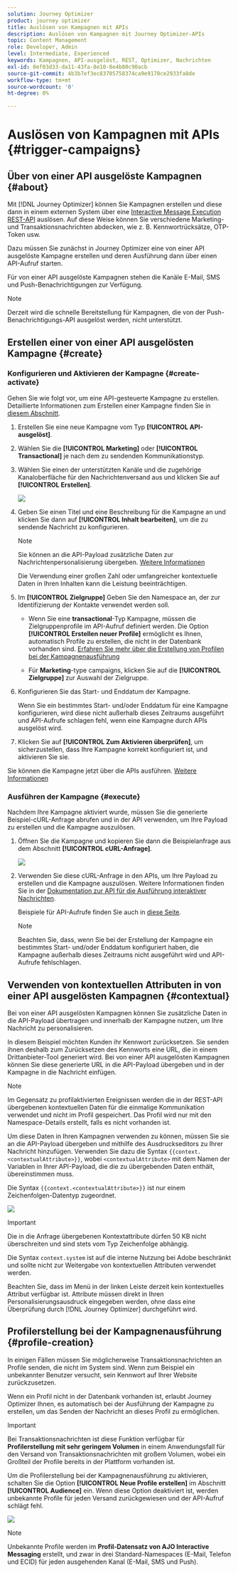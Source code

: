 ```yaml
---
solution: Journey Optimizer
product: journey optimizer
title: Auslösen von Kampagnen mit APIs
description: Auslösen von Kampagnen mit Journey Optimizer-APIs
topic: Content Management
role: Developer, Admin
level: Intermediate, Experienced
keywords: Kampagnen, API-ausgelöst, REST, Optimizer, Nachrichten
exl-id: 0ef03d33-da11-43fa-8e10-8e4b80c90acb
source-git-commit: 4b3b7ef3ec83705758374ca9e9170ce2933fa8de
workflow-type: tm+mt
source-wordcount: '0'
ht-degree: 0%

---
```


# Auslösen von Kampagnen mit APIs {#trigger-campaigns}

## Über von einer API ausgelöste Kampagnen {#about}

Mit [!DNL Journey Optimizer] können Sie Kampagnen erstellen und diese dann in einem externen System über eine [Interactive Message Execution REST-API](https://developer.adobe.com/journey-optimizer-apis/references/messaging/#tag/execution) auslösen. Auf diese Weise können Sie verschiedene Marketing- und Transaktionsnachrichten abdecken, wie z. B. Kennwortrücksätze, OTP-Token usw.

Dazu müssen Sie zunächst in Journey Optimizer eine von einer API ausgelöste Kampagne erstellen und deren Ausführung dann über einen API-Aufruf starten.

Für von einer API ausgelöste Kampagnen stehen die Kanäle E-Mail, SMS und Push-Benachrichtigungen zur Verfügung.

>[!NOTE]
>
>Derzeit wird die schnelle Bereitstellung für Kampagnen, die von der Push-Benachrichtigungs-API ausgelöst werden, nicht unterstützt.

## Erstellen einer von einer API ausgelösten Kampagne {#create}

### Konfigurieren und Aktivieren der Kampagne {#create-activate}

Gehen Sie wie folgt vor, um eine API-gesteuerte Kampagne zu erstellen. Detaillierte Informationen zum Erstellen einer Kampagne finden Sie in [diesem Abschnitt](create-campaign.md).

1. Erstellen Sie eine neue Kampagne vom Typ **[!UICONTROL API-ausgelöst]**.

1. Wählen Sie die **[!UICONTROL Marketing]** oder **[!UICONTROL Transactional]** je nach dem zu sendenden Kommunikationstyp.

1. Wählen Sie einen der unterstützten Kanäle und die zugehörige Kanaloberfläche für den Nachrichtenversand aus und klicken Sie auf **[!UICONTROL Erstellen]**.

   ![](assets/api-triggered-type.png)

1. Geben Sie einen Titel und eine Beschreibung für die Kampagne an und klicken Sie dann auf **[!UICONTROL Inhalt bearbeiten]**, um die zu sendende Nachricht zu konfigurieren.

   >[!NOTE]
   >
   >Sie können an die API-Payload zusätzliche Daten zur Nachrichtenpersonalisierung übergeben. [Weitere Informationen](#contextual)
   >
   >Die Verwendung einer großen Zahl oder umfangreicher kontextuelle Daten in Ihren Inhalten kann die Leistung beeinträchtigen.

1. Im **[!UICONTROL Zielgruppe]** Geben Sie den Namespace an, der zur Identifizierung der Kontakte verwendet werden soll.

   * Wenn Sie eine **transactional**-Typ Kampagne, müssen die Zielgruppenprofile im API-Aufruf definiert werden. Die Option **[!UICONTROL Erstellen neuer Profile]** ermöglicht es Ihnen, automatisch Profile zu erstellen, die nicht in der Datenbank vorhanden sind. [Erfahren Sie mehr über die Erstellung von Profilen bei der Kampagnenausführung](#profile-creation)

   * Für **Marketing**-type campaigns, klicken Sie auf die **[!UICONTROL Zielgruppe]** zur Auswahl der Zielgruppe.

1. Konfigurieren Sie das Start- und Enddatum der Kampagne.

   Wenn Sie ein bestimmtes Start- und/oder Enddatum für eine Kampagne konfigurieren, wird diese nicht außerhalb dieses Zeitraums ausgeführt und API-Aufrufe schlagen fehl, wenn eine Kampagne durch APIs ausgelöst wird.

1. Klicken Sie auf **[!UICONTROL Zum Aktivieren überprüfen]**, um sicherzustellen, dass Ihre Kampagne korrekt konfiguriert ist, und aktivieren Sie sie.

Sie können die Kampagne jetzt über die APIs ausführen. [Weitere Informationen](#execute)

### Ausführen der Kampagne {#execute}

Nachdem Ihre Kampagne aktiviert wurde, müssen Sie die generierte Beispiel-cURL-Anfrage abrufen und in der API verwenden, um Ihre Payload zu erstellen und die Kampagne auszulösen.

1. Öffnen Sie die Kampagne und kopieren Sie dann die Beispielanfrage aus dem Abschnitt **[!UICONTROL cURL-Anfrage]**.

   ![](assets/api-triggered-curl.png)

1. Verwenden Sie diese cURL-Anfrage in den APIs, um Ihre Payload zu erstellen und die Kampagne auszulösen. Weitere Informationen finden Sie in der [Dokumentation zur API für die Ausführung interaktiver Nachrichten](https://developer.adobe.com/journey-optimizer-apis/references/messaging/#tag/execution).

   Beispiele für API-Aufrufe finden Sie auch in [diese Seite](https://developer.adobe.com/journey-optimizer-apis/references/messaging-samples/).

   >[!NOTE]
   >
   >Beachten Sie, dass, wenn Sie bei der Erstellung der Kampagne ein bestimmtes Start- und/oder Enddatum konfiguriert haben, die Kampagne außerhalb dieses Zeitraums nicht ausgeführt wird und API-Aufrufe fehlschlagen.

## Verwenden von kontextuellen Attributen in von einer API ausgelösten Kampagnen {#contextual}

Bei von einer API ausgelösten Kampagnen können Sie zusätzliche Daten in die API-Payload übertragen und innerhalb der Kampagne nutzen, um Ihre Nachricht zu personalisieren.

In diesem Beispiel möchten Kunden ihr Kennwort zurücksetzen. Sie senden ihnen deshalb zum Zurücksetzen des Kennworts eine URL, die in einem Drittanbieter-Tool generiert wird. Bei von einer API ausgelösten Kampagnen können Sie diese generierte URL in die API-Payload übergeben und in der Kampagne in die Nachricht einfügen.

>[!NOTE]
>
>Im Gegensatz zu profilaktivierten Ereignissen werden die in der REST-API übergebenen kontextuellen Daten für die einmalige Kommunikation verwendet und nicht im Profil gespeichert. Das Profil wird nur mit den Namespace-Details erstellt, falls es nicht vorhanden ist.

Um diese Daten in Ihren Kampagnen verwenden zu können, müssen Sie sie an die API-Payload übergeben und mithilfe des Ausdruckseditors zu Ihrer Nachricht hinzufügen. Verwenden Sie dazu die Syntax `{{context.<contextualAttribute>}}`, wobei `<contextualAttribute>` mit dem Namen der Variablen in Ihrer API-Payload, die die zu übergebenden Daten enthält, übereinstimmen muss.

Die Syntax `{{context.<contextualAttribute>}}` ist nur einem Zeichenfolgen-Datentyp zugeordnet.

![](assets/api-triggered-context.png)


>[!IMPORTANT]
>
>Die in die Anfrage übergebenen Kontextattribute dürfen 50 KB nicht überschreiten und sind stets vom Typ Zeichenfolge abhängig.
>
>Die Syntax `context.system` ist auf die interne Nutzung bei Adobe beschränkt und sollte nicht zur Weitergabe von kontextuellen Attributen verwendet werden.

Beachten Sie, dass im Menü in der linken Leiste derzeit kein kontextuelles Attribut verfügbar ist. Attribute müssen direkt in Ihren Personalisierungsausdruck eingegeben werden, ohne dass eine Überprüfung durch [!DNL Journey Optimizer] durchgeführt wird.

## Profilerstellung bei der Kampagnenausführung {#profile-creation}

In einigen Fällen müssen Sie möglicherweise Transaktionsnachrichten an Profile senden, die nicht im System sind. Wenn zum Beispiel ein unbekannter Benutzer versucht, sein Kennwort auf Ihrer Website zurückzusetzen.

Wenn ein Profil nicht in der Datenbank vorhanden ist, erlaubt Journey Optimizer Ihnen, es automatisch bei der Ausführung der Kampagne zu erstellen, um das Senden der Nachricht an dieses Profil zu ermöglichen.

>[!IMPORTANT]
>
>Bei Transaktionsnachrichten ist diese Funktion verfügbar für **Profilerstellung mit sehr geringem Volumen** in einem Anwendungsfall für den Versand von Transaktionsnachrichten mit großem Volumen, wobei ein Großteil der Profile bereits in der Plattform vorhanden ist.

Um die Profilerstellung bei der Kampagnenausführung zu aktivieren, schalten Sie die Option **[!UICONTROL Neue Profile erstellen]** im Abschnitt **[!UICONTROL Audience]** ein. Wenn diese Option deaktiviert ist, werden unbekannte Profile für jeden Versand zurückgewiesen und der API-Aufruf schlägt fehl.

![](assets/api-triggered-create-profile.png)

>[!NOTE]
>
>Unbekannte Profile werden im **Profil-Datensatz von AJO Interactive Messaging** erstellt, und zwar in drei Standard-Namespaces (E-Mail, Telefon und ECID) für jeden ausgehenden Kanal (E-Mail, SMS und Push).
